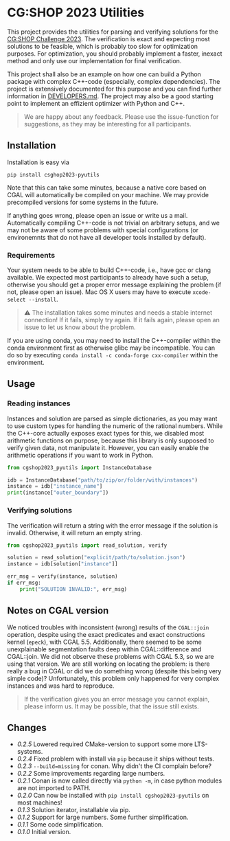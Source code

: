 # CG:SHOP 2023 Utilities

This project provides the utilities for parsing and verifying solutions for the
[CG:SHOP Challenge 2023](https://cgshop.ibr.cs.tu-bs.de/competition/cg-shop-2023/#problem-description).
The verification is exact and expecting most solutions to
be feasible, which is probably too slow for optimization purposes. For optimization,
you should probably implement a faster, inexact method and only use our implementation
for final verification.

This project shall also be an example on how one can build a Python package
with complex C++-code (especially, complex dependencies). The project is extensively
documented for this purpose and you can find further information in
[DEVELOPERS.md](./DEVELOPERS.md). The project may also be a good starting point to
implement an effizient optimizer with Python and C++.

> We are happy about any feedback. Please use the issue-function for suggestions, as they
> may be interesting for all participants.

## Installation

Installation is easy via

```shell
pip install csghop2023-pyutils
```

Note that this can take some minutes, because a native core based on CGAL will
automatically be compiled on your machine. We may provide precompiled versions for
some systems in the future.

If anything goes wrong, please open an issue or write us a mail. Automatically
compiling C++-code is not trivial on arbitrary setups, and we may not be
aware of some problems with special configurations (or environemnts that
do not have all developer tools installed by default).

### Requirements

Your system needs to be able to build C++-code, i.e., have gcc or clang available.
We expected most participants to already have such a setup, otherwise you should
get a proper error message explaining the problem (if not, please open an issue).
Mac OS X users may have to execute `xcode-select --install`.

> :warning: The installation takes some minutes and needs a stable internet connection!
> If it fails, simply try again. If it fails again, please open an issue to let us know
> about the problem.

If you are using conda, you may need to install the C++-compiler within the conda
environment first as otherwise glibc may be incompatible. You can do so by executing
`conda install -c conda-forge cxx-compiler` within the environment.

## Usage

### Reading instances

Instances and solution are parsed as simple dictionaries, as you may want to
use custom types for handling the numeric of the rational numbers.
While the C++-core actually exposes exact types for this, we disabled most
arithmetic functions on purpose, because this library is only supposed
to verify given data, not manipulate it. However, you can easily enable
the arithmetic operations if you want to work in Python.

```python
from cgshop2023_pyutils import InstanceDatabase

idb = InstanceDatabase("path/to/zip/or/folder/with/instances")
instance = idb["instance_name"]
print(instance["outer_boundary"])
```

### Verifying solutions

The verification will return a string with the error message if the
solution is invalid. Otherwise, it will return an empty string.

```python
from cgshop2023_pyutils import read_solution, verify

solution = read_solution("explicit/path/to/solution.json")
instance = idb[solution["instance"]]

err_msg = verify(instance, solution)
if err_msg:
    print("SOLUTION INVALID:", err_msg)
```

## Notes on CGAL version

We noticed troubles with inconsistent (wrong) results of the `CGAL::join` operation,
despite using the exact predicates and exact constructions kernel (`epeck`),
with CGAL 5.5.
Additionally, there seemed to be some unexplainable segmentation faults deep within CGAL::difference and CGAL::join.
We did not observe these problems with CGAL 5.3, so we are using that version.
We are still working on locating the problem: is there really a bug in CGAL or did
we do something wrong (despite this being very simple code)? Unfortunately, this
problem only happened for very complex instances and was hard to reproduce.

> If the verification gives you an error message you cannot explain, please
> inform us. It may be possible, that the issue still exists.

## Changes

- _0.2.5_ Lowered required CMake-version to support some more LTS-systems.
- _0.2.4_ Fixed problem with install via `pip` because it ships without tests.
- _0.2.3_ `--build=missing` for conan. Why didn't the CI complain before?
- _0.2.2_ Some improvements regarding large numbers.
- _0.2.1_ Conan is now called directly via `python -m`, in case python modules are not imported to PATH.
- _0.2.0_ Can now be installed with `pip install cgshop2023-pyutils` on most machines!
- _0.1.3_ Solution iterator, installable via pip.
- _0.1.2_ Support for large numbers. Some further simplification.
- _0.1.1_ Some code simplification.
- _0.1.0_ Initial version.
